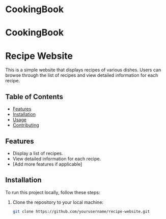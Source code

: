 # CookingBook
# CookingBook
# Recipe Website

This is a simple website that displays recipes of various dishes. Users can browse through the list of recipes and view detailed information for each recipe.

## Table of Contents

- [Features](#features)
- [Installation](#installation)
- [Usage](#usage)
- [Contributing](#contributing)


## Features

- Display a list of recipes.
- View detailed information for each recipe.
- [Add more features if applicable]



## Installation

To run this project locally, follow these steps:

1. Clone the repository to your local machine:

   ```bash
   git clone https://github.com/yourusername/recipe-website.git
